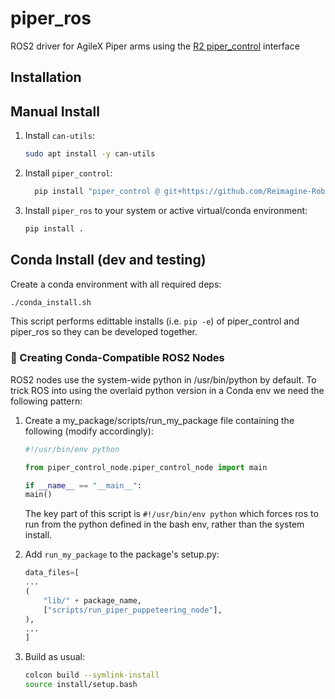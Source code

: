 # piper_ros

ROS2 driver for AgileX Piper arms using the [R2
piper_control](https://github.com/Reimagine-Robotics/piper_control) interface

## Installation

## Manual Install

  1.  Install `can-utils`:

      ```bash
      sudo apt install -y can-utils
      ```

  2.  Install `piper_control`:

      ```bash
        pip install "piper_control @ git+https://github.com/Reimagine-Robotics/piper_control.git@main"
      ```

  3.  Install `piper_ros` to your system or active virtual/conda environment:

      ```bash
      pip install .
      ```

## Conda Install (dev and testing)

  Create a conda environment with all required deps:

  ```bash
  ./conda_install.sh
  ```

  This script performs edittable installs (i.e. `pip -e`) of piper_control and
  piper_ros so they can be developed together.

### 🔧 Creating Conda-Compatible ROS2 Nodes

ROS2 nodes use the system-wide python in /usr/bin/python by default. To trick
ROS into using the overlaid python version in a Conda env we need the following
pattern:

1.  Create a my_package/scripts/run_my_package file containing the following
   (modify accordingly):

    ```python
    #!/usr/bin/env python

    from piper_control_node.piper_control_node import main

    if __name__ == "__main__":
    main()
    ```

      The key part of this script is `#!/usr/bin/env python` which forces ros to
      run from the python defined in the bash env, rather than the system
      install.

2.  Add `run_my_package` to the package's setup.py:

    ```python
    data_files=[
    ...
    (
        "lib/" + package_name,
        ["scripts/run_piper_puppeteering_node"],
    ),
    ...
    ]
    ```

3.  Build as usual:

    ```bash
    colcon build --symlink-install
    source install/setup.bash
    ```
